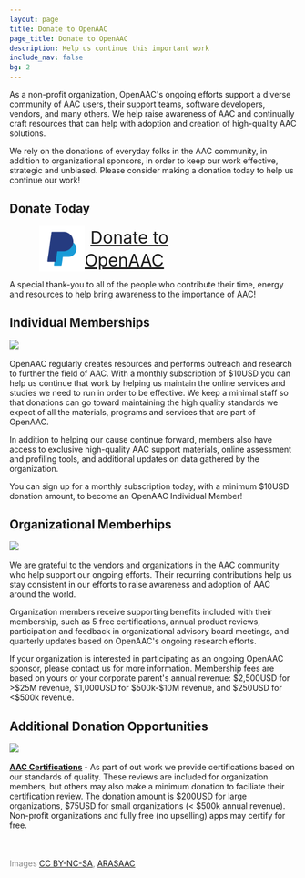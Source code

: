 ```yaml
---
layout: page
title: Donate to OpenAAC
page_title: Donate to OpenAAC
description: Help us continue this important work
include_nav: false
bg: 2
---
```

<p>As a non-profit organization, OpenAAC's ongoing efforts
support a diverse community of AAC users, their support teams,
software developers, vendors, and many others. We help raise 
awareness of AAC and continually craft resources that can
help with adoption and creation of high-quality AAC solutions.</p>
<p>We rely on the donations of everyday folks
in the AAC community, in addition to organizational sponsors,
in order to keep our work effective, strategic and unbiased.
Please consider making a donation today to help us continue
our work!</p>

<h2>Donate Today</h2>
<div style='width: 400px; max-width: 100%; margin: 0 auto;'>
  <a href="https://www.paypal.com/donate/?hosted_button_id=6V5ENEGE6MG28" class="button fit special" style='font-size: 30px; height: 120px; line-height: 40px; padding: 20px 10px;'>
    <img src="/images/paypal.png" style='float: left; width: 80px;'/>
    Donate to<br/>OpenAAC
  </a>
</div>
<p>A special thank-you to all of the people who contribute
their time, energy and resources to help bring awareness to the
importance of AAC!</p>

<h2>Individual Memberships</h2>
<img src="https://d18vdu4p71yql0.cloudfront.net/libraries/arasaac/to%20give.png.varianted-skin.png" class='participate_pic'/>
<p>OpenAAC regularly creates resources and performs outreach
and research to further the field of AAC. With a monthly 
subscription of $10USD you can help us continue that work 
by helping us maintain the online services and studies
we need to run in order to be effective. We keep a minimal
staff so that donations can go toward maintaining the 
high quality standards we expect of all the materials,
programs and services that are part of OpenAAC.</p>

<p>In addition to helping our cause
continue forward, members also have access to exclusive 
high-quality AAC support materials, online assessment
and profiling tools, and additional updates on data
gathered by the organization.
</p>

<p>You can sign up for a monthly subscription today,
with a minimum $10USD donation amount, to become an 
OpenAAC Individual Member!</p>

<h2>Organizational Memberhips</h2>
<img src="https://d18vdu4p71yql0.cloudfront.net/libraries/arasaac/meeting_2.png.varianted-skin.png" class='participate_pic'/>
<p>We are grateful to the vendors and organizations in the
AAC community who help support our ongoing efforts. Their
recurring contributions help us stay consistent in our 
efforts to raise awareness and adoption of AAC around the
world.</p>

<p>Organization members receive supporting benefits included
with their membership, such as 5 free certifications,
annual product reviews, participation and feedback in 
organizational advisory
board meetings, and quarterly updates based on OpenAAC's
ongoing research efforts.</p>

<p>If your organization is interested in participating
as an ongoing OpenAAC sponsor, please contact us for
more information. Membership fees are based on yours or
your corporate parent's annual revenue: $2,500USD for >$25M
revenue, $1,000USD for $500k-$10M revenue, and $250USD for
<$500k revenue.</p>

<h2>Additional Donation Opportunities</h2>
<img src="https://d18vdu4p71yql0.cloudfront.net/libraries/arasaac/prize.png" class='participate_pic'/>
<p><b><a href="/certifications/">AAC Certifications</a> </b> - As part of out work we provide
certifications based on our standards of quality. These reviews
are included for organization members, but others may also
make a minimum donation to faciliate their certification review.
The donation amount is $200USD for large organizations, $75USD
for small organizations (< $500k annual revenue). Non-profit 
organizations and fully free (no upselling) apps may certify
for free.
</p>

<div style='margin-top: 50px; color: #888;'>
  Images <a href="http://creativecommons.org/licenses/by-nc-sa/3.0/">CC BY-NC-SA</a>, <a href="http://www.arasaac.org">ARASAAC</a>
</div>
